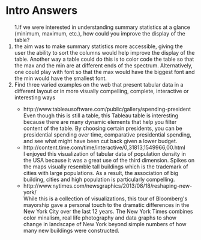<h1>Intro Answers</h1>

<ol>
1.If we were interested in understanding summary statistics at a glance (minimum, maximum, etc.), how could you improve the display of the table?

<li>the aim was to make summary statistics more accessible, giving the user the ability to sort the columns would help improve the display of the table. Another way a table could do this is to color code the table so that the max and the min are at different ends of the spectrum. Alternatively, one could play with font so that the max would have the biggest font and the min would have the smallest font.</li>


<li>Find three varied examples on the web that present tabular data in a different layout or in more visually compelling, complete, interactive or interesting ways</li>

<ul>
<li>http://www.tableausoftware.com/public/gallery/spending-president</li>
Even though this is still a table, this Tableau table is interesting because there are many dynamic elements that help you filter content of the table. By choosing certain presidents, you can be presidential spending over time, comparative presidential spending, and see what might have been cut back given a lower budget.

<li>http://content.time.com/time/interactive/0,31813,1549966,00.html</li>
I enjoyed this visualization of tabular data of population density in the USA because it was a great use of the third dimension. Spikes on the maps visually resemble tall buildings which is the trademark of cities with large populations. As a result, the association of big building, cities and high population is particularly compelling.

<li>http://www.nytimes.com/newsgraphics/2013/08/18/reshaping-new-york/</li>
While this is a collection of visualizations, this tour of Bloomberg's mayorship gave a personal touch to the dramatic differences in the New York City over the last 12 years. The New York Times combines color minalism, real life photography and data graphs to show change in landscape of New York beyond simple numbers of how many new buildings were constructed. 
</ul>
</ol>

